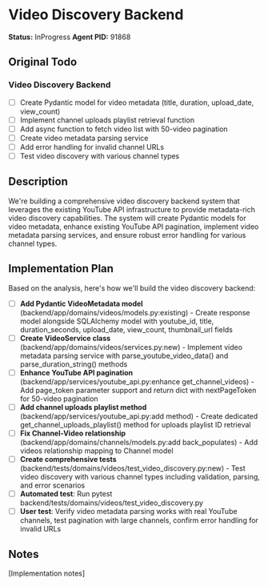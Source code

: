 # Video Discovery Backend
**Status:** InProgress
**Agent PID:** 91868

## Original Todo
### Video Discovery Backend
- [ ] Create Pydantic model for video metadata (title, duration, upload_date, view_count)
- [ ] Implement channel uploads playlist retrieval function
- [ ] Add async function to fetch video list with 50-video pagination
- [ ] Create video metadata parsing service
- [ ] Add error handling for invalid channel URLs
- [ ] Test video discovery with various channel types

## Description
We're building a comprehensive video discovery backend system that leverages the existing YouTube API infrastructure to provide metadata-rich video discovery capabilities. The system will create Pydantic models for video metadata, enhance existing YouTube API pagination, implement video metadata parsing services, and ensure robust error handling for various channel types.

## Implementation Plan
Based on the analysis, here's how we'll build the video discovery backend:

- [ ] **Add Pydantic VideoMetadata model** (backend/app/domains/videos/models.py:existing) - Create response model alongside SQLAlchemy model with youtube_id, title, duration_seconds, upload_date, view_count, thumbnail_url fields
- [ ] **Create VideoService class** (backend/app/domains/videos/services.py:new) - Implement video metadata parsing service with parse_youtube_video_data() and parse_duration_string() methods  
- [ ] **Enhance YouTube API pagination** (backend/app/services/youtube_api.py:enhance get_channel_videos) - Add page_token parameter support and return dict with nextPageToken for 50-video pagination
- [ ] **Add channel uploads playlist method** (backend/app/services/youtube_api.py:add method) - Create dedicated get_channel_uploads_playlist() method for uploads playlist ID retrieval
- [ ] **Fix Channel-Video relationship** (backend/app/domains/channels/models.py:add back_populates) - Add videos relationship mapping to Channel model
- [ ] **Create comprehensive tests** (backend/tests/domains/videos/test_video_discovery.py:new) - Test video discovery with various channel types including validation, parsing, and error scenarios
- [ ] **Automated test**: Run pytest backend/tests/domains/videos/test_video_discovery.py
- [ ] **User test**: Verify video metadata parsing works with real YouTube channels, test pagination with large channels, confirm error handling for invalid URLs

## Notes
[Implementation notes]